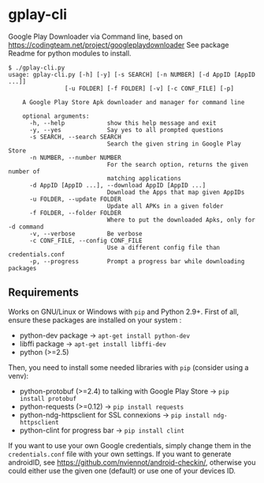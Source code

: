 # gplay-cli
Google Play Downloader via Command line, based on https://codingteam.net/project/googleplaydownloader See package Readme for python modules to install.

	$ ./gplay-cli.py 
	usage: gplay-cli.py [-h] [-y] [-s SEARCH] [-n NUMBER] [-d AppID [AppID ...]]
                    [-u FOLDER] [-f FOLDER] [-v] [-c CONF_FILE] [-p]

		A Google Play Store Apk downloader and manager for command line

		optional arguments:
		  -h, --help            show this help message and exit
		  -y, --yes             Say yes to all prompted questions
		  -s SEARCH, --search SEARCH
		                        Search the given string in Google Play Store
		  -n NUMBER, --number NUMBER
		                        For the search option, returns the given number of
		                        matching applications
		  -d AppID [AppID ...], --download AppID [AppID ...]
		                        Download the Apps that map given AppIDs
		  -u FOLDER, --update FOLDER
		                        Update all APKs in a given folder
		  -f FOLDER, --folder FOLDER
		                        Where to put the downloaded Apks, only for -d command
		  -v, --verbose         Be verbose
		  -c CONF_FILE, --config CONF_FILE
		                        Use a different config file than credentials.conf
		  -p, --progress        Prompt a progress bar while downloading packages

Requirements
----------
Works on GNU/Linux or Windows with `pip` and Python 2.9+. First of all, ensure these packages are installed on your system : 

- python-dev package -> `apt-get install python-dev`
- libffi package -> `apt-get install libffi-dev`
- python (>=2.5)

Then, you need to install some needed libraries with `pip` (consider using a venv):

- python-protobuf (>=2.4) to talking with Google Play Store -> `pip install protobuf`
- python-requests (>=0.12) -> `pip install requests`
- python-ndg-httpsclient for SSL connexions -> `pip install ndg-httpsclient`
- python-clint for progress bar -> `pip install clint`

If you want to use your own Google credentials, simply change them in the `credentials.conf` file with your own settings. 
If you want to generate androidID, see https://github.com/nviennot/android-checkin/, otherwise you could either use the given one (default) or use one of your devices ID.